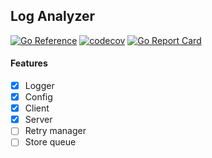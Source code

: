 ## Log Analyzer
[![Go Reference](https://pkg.go.dev/badge/github.com/itzmanish/go-loganalyzer.svg)](https://pkg.go.dev/github.com/itzmanish/go-loganalyzer) [![codecov](https://codecov.io/gh/itzmanish/go-loganalyzer/branch/master/graph/badge.svg?token=7434KW1MLY)](https://codecov.io/gh/itzmanish/go-loganalyzer) [![Go Report Card](https://goreportcard.com/badge/github.com/itzmanish/go-loganalyzer)](https://goreportcard.com/report/github.com/itzmanish/go-loganalyzer)

#### Features

- [x] Logger
- [x] Config
- [x] Client
- [x] Server
- [ ] Retry manager
- [ ] Store queue
